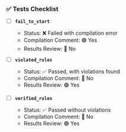 ### ✅ Tests Checklist

- [ ] **`fail_to_start`**
  - Status: ❌ Failed with compilation error  
  - Compilation Comment: 🟢 Yes
  - Results Review: 🔴 No  
  

- [ ] **`violated_rules`**
  - Status: ✅ Passed, with violations found  
  - Compilation Comment: 🔴 No
  - Results Review: 🟢 Yes  

- [ ] **`verified_rules`**
  - Status: ✅ Passed without violations  
  - Compilation Comment: 🔴 No
  - Results Review: 🟢 Yes  
  